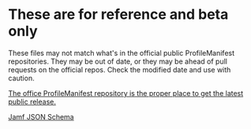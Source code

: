 # These are for reference and beta only

These files may not match what's in the official public ProfileManifest repositories. They may be out of date, or they may be ahead of pull requests on the official repos. Check the modified date and use with caution.

[The office ProfileManifest repository is the proper place to get the latest public release.](https://github.com/ProfileCreator/ProfileManifests/blob/master/Manifests/ManagedPreferencesApplications/com.secondsonconsulting.baseline.plist)

[Jamf JSON Schema](https://github.com/ProfileCreator/ProfileManifests/blob/master/Manifests/ManagedPreferencesApplications/com.secondsonconsulting.baseline.plist)
